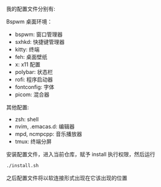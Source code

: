 我的配置文件分别有: 

Bspwm 桌面环境：
- bspwm: 窗口管理器
- sxhkd: 快捷键管理器
- kitty: 终端
- feh: 桌面壁纸
- x: x11 配置
- polybar: 状态栏
- rofi: 程序启动器
- fontconfig: 字体
- picom: 混合器

其他配置:
- zsh: shell
- nvim, .emacas.d: 编辑器
- mpd, ncmpcpp: 音乐播放器
- tmux: 终端分屏

安装配置文件，进入当前仓库，赋予 install 执行权限，然后运行

```bash
./install.sh
```

之后配置文件将以软连接形式出现在它该出现的位置
